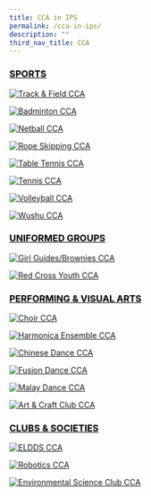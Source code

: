 ```yaml
---
title: CCA in IPS
permalink: /cca-in-ips/
description: ""
third_nav_title: CCA
---
```

<h3 style="color:black" align="left"><u>SPORTS</u></h3>

[![Track & Field CCA](/images/Track%20&%20Field%20CCA.jpg)](https://sites.google.com/moe.edu.sg/ips-tnf-cca/home)

[![Badminton CCA](/images/Badminton%20CCA.jpg)](https://sites.google.com/moe.edu.sg/ips-bmt-cca/home)

[![Netball CCA](/images/Netball%20CCA.jpg)](https://sites.google.com/moe.edu.sg/ips-ntb-cca/home)

[![Rope Skipping CCA](/images/Rope%20Skipping%20CCA.jpg)](https://sites.google.com/moe.edu.sg/ips-rpsp-cca/home)

[![Table Tennis CCA](/images/Table%20Tennis%20CCA.jpg)](https://sites.google.com/moe.edu.sg/ips-tbtn-cca/home)

[![Tennis CCA](/images/Tennis%20CCA.jpg)](https://sites.google.com/moe.edu.sg/ips-tennis-cca/home)

[![Volleyball CCA](/images/Volleyball%20CCA.jpg)](https://sites.google.com/moe.edu.sg/ips-vb-cca/home)

[![Wushu CCA](/images/Wushu%20CCA.jpg)](https://sites.google.com/moe.edu.sg/ips-ws-cca/home)

<h3 style="color:black" align="left"><u>UNIFORMED GROUPS</u></h3>

[![Girl Guides/Brownies CCA](/images/Girl%20Guides%20and%20Brownies%20CCA.jpg)](https://sites.google.com/moe.edu.sg/ips-gg-b-cca/home)

[![Red Cross Youth CCA](/images/Red%20Cross%20Youth%20CCA.jpg)](https://sites.google.com/moe.edu.sg/ips-rcy-cca/home)

<h3 style="color:black" align="left"><u>PERFORMING & VISUAL ARTS</u></h3>

[![Choir CCA](/images/Choir%20CCA.jpg)](https://sites.google.com/moe.edu.sg/ips-choir-cca/home)

[![Harmonica Ensemble CCA](/images/Harmonica%20Ensemble%20CCA.jpg)](https://sites.google.com/moe.edu.sg/ips-he-cca/home)

[![Chinese Dance CCA](/images/Chinese%20Dance%20CCA.jpg)](https://sites.google.com/moe.edu.sg/ips-chinese-dance-cca/home)

[![Fusion Dance CCA](/images/Fusion%20Dance%20CCA.jpg)](https://sites.google.com/moe.edu.sg/ips-fusion-dance-cca/home)

[![Malay Dance CCA](/images/Malay%20Dance%20CCA.jpg)](https://sites.google.com/moe.edu.sg/ips-malay-dance-cca/home)

[![Art & Craft Club CCA](/images/Art%20&%20Craft%20Club%20CCA.jpg)](https://sites.google.com/moe.edu.sg/ips-ancc-cca/home)

<h3 style="color:black" align="left"><u>CLUBS & SOCIETIES</u></h3>

[![ELDDS CCA](/images/ELDDS%20CCA.jpg)](https://sites.google.com/moe.edu.sg/ips-eldds-cca/home)


[![Robotics CCA](/images/Robotics%20CCA.jpg)](https://sites.google.com/moe.edu.sg/ips-rc-cca/home)

[![Environmental Science Club CCA](/images/Environmental%20Science%20Club%20CCA.jpg)](https://sites.google.com/moe.edu.sg/ips-esc-cca/home)

